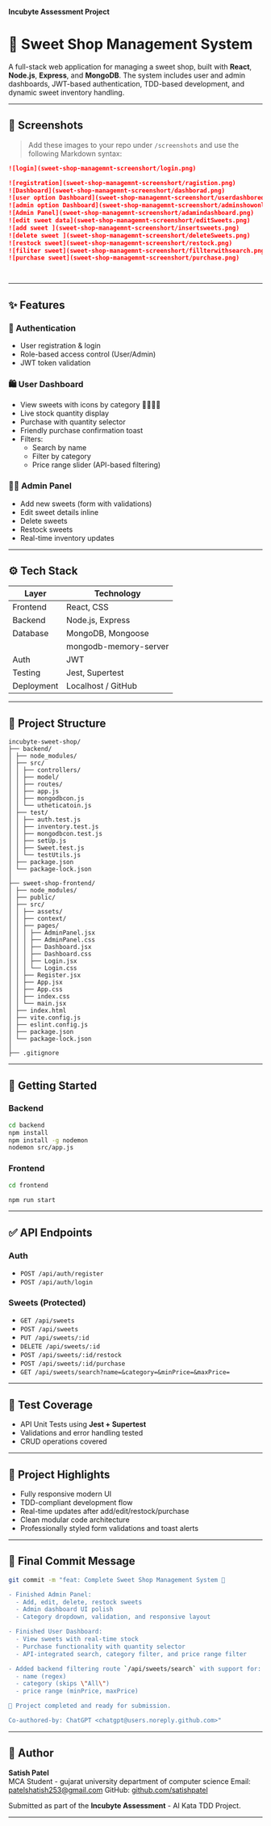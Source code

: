 **Incubyte Assessment Project**  
# 🍬 Sweet Shop Management System

A full-stack web application for managing a sweet shop, built with **React**, **Node.js**, **Express**, and **MongoDB**. The system includes user and admin dashboards, JWT-based authentication, TDD-based development, and dynamic sweet inventory handling.

---

## 📸 Screenshots

> Add these images to your repo under `/screenshots` and use the following Markdown syntax:

```md
![login](sweet-shop-managemnt-screenshort/login.png)

![registration](sweet-shop-managemnt-screenshort/ragistion.png)
![Dashboard](sweet-shop-managemnt-screenshort/dashborad.png)
![user option Dashboard](sweet-shop-managemnt-screenshort/userdashbored.png)
![admin option Dashboard](sweet-shop-managemnt-screenshort/adminshowonly.png)
![Admin Panel](sweet-shop-managemnt-screenshort/adamindashboard.png)
![edit sweet data](sweet-shop-managemnt-screenshort/editSweets.png)
![add sweet ](sweet-shop-managemnt-screenshort/insertsweets.png)
![delete sweet ](sweet-shop-managemnt-screenshort/deleteSweets.png)
![restock sweet](sweet-shop-managemnt-screenshort/restock.png)
![filiter sweet](sweet-shop-managemnt-screenshort/fillterwithsearch.png)
![purchase sweet](sweet-shop-managemnt-screenshort/purchase.png)




```

---

## ✨ Features

### 👤 Authentication
- User registration & login
- Role-based access control (User/Admin)
- JWT token validation

### 🛍️ User Dashboard
- View sweets with icons by category 🍫🍬🍡🍥
- Live stock quantity display
- Purchase with quantity selector
- Friendly purchase confirmation toast
- Filters:
  - Search by name
  - Filter by category
  - Price range slider (API-based filtering)

### 🧑‍💼 Admin Panel
- Add new sweets (form with validations)
- Edit sweet details inline
- Delete sweets
- Restock sweets
- Real-time inventory updates

---

## ⚙️ Tech Stack

| Layer        | Technology         |
|--------------|--------------------|
| Frontend     | React, CSS         |
| Backend      | Node.js, Express   |
| Database     | MongoDB, Mongoose  |
               | mongodb-memory-server
| Auth         | JWT                |
| Testing      | Jest, Supertest    |
| Deployment   | Localhost / GitHub |

---

## 📂 Project Structure

```
incubyte-sweet-shop/
├── backend/
│ ├── node_modules/
│ ├── src/
│ │ ├── controllers/
│ │ ├── model/
│ │ ├── routes/
│ │ ├── app.js
│ │ ├── mongodbcon.js
│ │ └── utheticatoin.js
│ ├── test/
│ │ ├── auth.test.js
│ │ ├── inventory.test.js
│ │ ├── mongodbcon.test.js
│ │ ├── setUp.js
│ │ ├── Sweet.test.js
│ │ └── testUtils.js
│ ├── package.json
│ └── package-lock.json
│
├── sweet-shop-frontend/
│ ├── node_modules/
│ ├── public/
│ ├── src/
│ │ ├── assets/
│ │ ├── context/
│ │ ├── pages/
│ │ │ ├── AdminPanel.jsx
│ │ │ ├── AdminPanel.css
│ │ │ ├── Dashboard.jsx
│ │ │ ├── Dashboard.css
│ │ │ ├── Login.jsx
│ │ │ └── Login.css
│ │ ├── Register.jsx
│ │ ├── App.jsx
│ │ ├── App.css
│ │ ├── index.css
│ │ └── main.jsx
│ ├── index.html
│ ├── vite.config.js
│ ├── eslint.config.js
│ ├── package.json
│ └── package-lock.json
│
├── .gitignore

```

---

## 🚀 Getting Started

### Backend
```bash
cd backend
npm install
npm install -g nodemon
nodemon src/app.js
```

### Frontend
```bash
cd frontend

npm run start
```



---

## ✅ API Endpoints

### Auth
- `POST /api/auth/register`
- `POST /api/auth/login`

### Sweets (Protected)
- `GET /api/sweets`
- `POST /api/sweets`
- `PUT /api/sweets/:id`
- `DELETE /api/sweets/:id`
- `POST /api/sweets/:id/restock`
- `POST /api/sweets/:id/purchase`
- `GET /api/sweets/search?name=&category=&minPrice=&maxPrice=`

---

## 🧪 Test Coverage
- API Unit Tests using **Jest + Supertest**
- Validations and error handling tested
- CRUD operations covered

---

## 🧠 Project Highlights
- Fully responsive modern UI
- TDD-compliant development flow
- Real-time updates after add/edit/restock/purchase
- Clean modular code architecture
- Professionally styled form validations and toast alerts

---

## 📌 Final Commit Message

```bash
git commit -m "feat: Complete Sweet Shop Management System 🎉

- Finished Admin Panel:
  - Add, edit, delete, restock sweets
  - Admin dashboard UI polish
  - Category dropdown, validation, and responsive layout

- Finished User Dashboard:
  - View sweets with real-time stock
  - Purchase functionality with quantity selector
  - API-integrated search, category filter, and price range filter

- Added backend filtering route `/api/sweets/search` with support for:
  - name (regex)
  - category (skips \"All\")
  - price range (minPrice, maxPrice)

🎯 Project completed and ready for submission.

Co-authored-by: ChatGPT <chatgpt@users.noreply.github.com>"
```

---

## 👤 Author

**Satish Patel**  
MCA Student - gujarat university department of computer science
Email: patelshatish253@gmail.com
GitHub: [github.com/satishpatel](https://github.com/patelsatish25)

Submitted as part of the **Incubyte Assessment** - AI Kata TDD Project.

---


